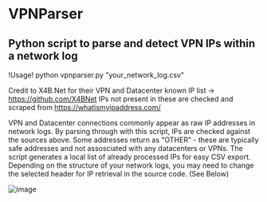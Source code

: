 # VPNParser
Python script to parse and detect VPN IPs within a network log
--------------------------------------------------------------

!Usage!
python vpnparser.py "your_network_log.csv"

Credit to X4B.Net for their VPN and Datacenter known IP list -> https://github.com/X4BNet
IPs not present in these are checked and scraped from https://whatismyipaddress.com/

VPN and Datacenter connections commonly appear as raw IP addresses in network logs. By parsing through with this script, IPs are checked against the sources above.
Some addresses return as "OTHER" - these are typically safe addresses and not assosciated with any datacenters or VPNs.
The script generates a local list of already processed IPs for easy CSV export.
Depending on the structure of your network logs, you may need to change the selected header for IP retrieval in the source code. (See Below)

![image](https://github.com/ben-jee/VPNParser/assets/75759861/2d39e329-3267-44cf-8d5e-386d1fd56751)

